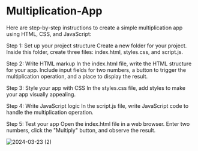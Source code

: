 # Multiplication-App
Here are step-by-step instructions to create a simple multiplication app using HTML, CSS, and JavaScript:

Step 1: Set up your project structure
Create a new folder for your project. Inside this folder, create three files: index.html, styles.css, and script.js.

Step 2: Write HTML markup
In the index.html file, write the HTML structure for your app. Include input fields for two numbers, a button to trigger the multiplication operation, and a place to display the result.

Step 3: Style your app with CSS
In the styles.css file, add styles to make your app visually appealing.

Step 4: Write JavaScript logic
In the script.js file, write JavaScript code to handle the multiplication operation.

Step 5: Test your app
Open the index.html file in a web browser. Enter two numbers, click the "Multiply" button, and observe the result.

![2024-03-23 (2)](https://github.com/Shivamnote/Multiplication-App/assets/145527322/48e2427a-0238-4dc0-9b3b-4ccad6a198b3)
